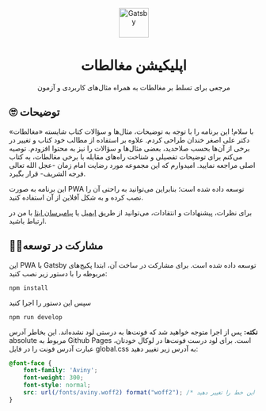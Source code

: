 <p align="center">
  <a href="[https://www.gatsbyjs.com/?utm_source=starter&utm_medium=readme&utm_campaign=minimal-starter](https://sadegh-zr.github.io/fallacies/)">
    <img alt="Gatsby" src="https://github.com/Sadegh-Zr/fallacies/assets/93543701/bc82423e-66e9-4f4c-bcbe-24cfbf3a9ecb" width="60" />
  </a>
</p>
<h1 align="center">
  اپلیکیشن مغالطات
</h1>
<p align="center">مرجعی برای تسلط بر مغالطات به همراه مثال‌های کاربردی و آزمون</p>

## 🙄 توضیحات
<p>با سلام! این برنامه را با توجه به توضیحات، مثال‌ها و سؤالات کتاب شایسته «مغالطات» دکتر علی اصغر خندان طراحی کردم. علاوه بر استفاده از مطالب خود کتاب و تغییر در برخی از آن‌ها بحسب صلاحدید، بعضی مثال‌ها و سؤالات را نیز به محتوا افزودم. توصیه می‌کنم برای توضیحات تفصیلی و شناخت راه‌های مقابله با برخی مغالطات، به کتاب اصلی مراجعه نمایید. امیدوارم که این مجموعه مورد رضایت امام زمان -عجل الله تعالی فرجه الشریف- قرار بگیرد.</p>
            <p>این برنامه به صورت PWA توسعه داده شده است؛ بنابراین می‌توانید به راحتی آن را نصب کرده و به شکل آفلاین از آن استفاده کنید.</p>
            <p>برای نظرات، پیشنهادات و انتقادات، می‌توانید از طریق <a rel="noreferrer" href='mailto:sadegh.zarinmehr@gmail.com' target='_blank'>ایمیل</a> يا <a rel="noreferrer" href='https://eitaa.com/sadegh_zr' target='_blank'>پیامبرسان ایتا</a> با من در ارتباط باشید.</p>


## 💁‍♂️مشارکت در توسعه
این PWA با Gatsby توسعه داده شده است. برای مشارکت در ساخت آن، ابتدا پکیج‌های مربوطه را با دستور زیر نصب کنید:
```shell
npm install
```
سپس این دستور را اجرا کنید
```shell
npm run develop
```
**نکته:** پس از اجرا متوجه خواهید شد که فونت‌ها به درستی لود نشده‌اند. این بخاطر آدرس absolute مربوط به Github Pages است. برای لود درست فونت‌ها در لوکال خودتان، عبارت آدرس فونت را در فایل global.css به آدرس زیر تغییر دهید:

```css
@font-face {
    font-family: 'Aviny';
    font-weight: 300;
    font-style: normal;
    src: url(/fonts/aviny.woff2) format("woff2"); /* این خط را تغییر دهید */
}
```
